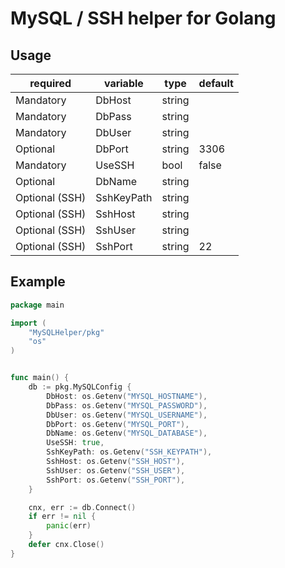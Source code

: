 # MySQL / SSH helper for Golang

## Usage
|required|variable|type|default|
|---|---|---|---|
|Mandatory|DbHost|string||
|Mandatory|DbPass|string||
|Mandatory|DbUser|string||
|Optional|DbPort|string|3306|
|Mandatory|UseSSH|bool|false|
|Optional|DbName|string||
|Optional (SSH)|SshKeyPath|string||
|Optional (SSH)|SshHost|string||
|Optional (SSH)|SshUser|string||
|Optional (SSH)|SshPort|string|22|

## Example
```go
package main

import (
	"MySQLHelper/pkg"
	"os"
)


func main() {
	db := pkg.MySQLConfig {
		DbHost: os.Getenv("MYSQL_HOSTNAME"),
		DbPass: os.Getenv("MYSQL_PASSWORD"),
		DbUser: os.Getenv("MYSQL_USERNAME"),
		DbPort: os.Getenv("MYSQL_PORT"),
		DbName: os.Getenv("MYSQL_DATABASE"),
		UseSSH: true,
		SshKeyPath: os.Getenv("SSH_KEYPATH"),
		SshHost: os.Getenv("SSH_HOST"),
		SshUser: os.Getenv("SSH_USER"),
		SshPort: os.Getenv("SSH_PORT"),
	}

	cnx, err := db.Connect()
	if err != nil {
		panic(err)
	}
	defer cnx.Close()
}
```
